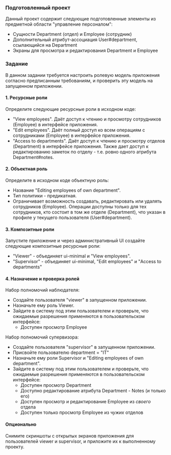 ### Подготовленный проект
Данный проект содержит следующие подготовленные элементы из предметной области "управление персоналом":
- Сущности Department (отдел) и Employee (сотрудник)
- Дополнительный атрибут-ассоциация User#department, ссылающийся на Department
- Экраны для просмотра и редактирования Department и Employee

### Задание
В данном задании требуется настроить ролевую модель приложения
согласно предписанным требованиям, и проверить эту модель на запущенном приложении.

#### 1. Ресурсные роли
Определите следующие ресурсные роли в исходном коде:
- "View employees". Даёт доступ к чтению и просмотру сотрудников (Employee) в интерфейсе приложения. 
- "Edit employees". Даёт полный доступ ко всем операциям с сотрудниками (Employee) в интерфейсе приложения.
- "Access to departments". Даёт доступ к чтению и просмотру отделов (Department) в интерфейсе приложения.
Также дает доступ к редактированию заметок по отделу - т.е. ровно одного атрибута Department#notes.  

#### 2. Объектная роль
Определите в исходном коде объектную роль:
- Название "Editing employees of own department".
- Тип политики - предикатная.
- Ограничивает возможность создавать, редактировать или удалять сотрудников (Employee).
Операции доступны только для тех сотрудников, кто состоит в том же отделе (Department),
что указан в профиле у текущего пользователя (User#department).

#### 3. Композитные роли
Запустите приложение и через административный UI создайте следующие композитные ресурсные роли:
- "Viewer" - объединяет ui-minimal и "View employees".
- "Supervisor" - объединяет ui-minimal, "Edit employees" и "Access to departments"

#### 4. Назначение и проверка ролей
Набор полномочий наблюдателя:
- Создайте пользователя "viewer" в запущенном приложении.
- Назначьте ему роль Viewer.
- Зайдите в систему под этим пользователем и проверьте, что ожидаемые разрешения применяются в пользовательском интерфейсе:
  - Доступен просмотр Employee

Набор полномочий супервизора:
- Создайте пользователя "supervisor" в запущенном приложении.
- Присвойте пользователю department = "IT"
- Назначьте ему роли Supervisor и "Editing employees of own department".
- Зайдите в систему под этим пользователем и проверьте, что ожидаемые разрешения применяются в пользовательском интерфейсе:
  - Доступен просмотр Department
  - Доступно редактирование атрибута Department - Notes (и только его)
  - Доступен просмотр и редактирование Employee из *своего* отдела
  - Доступен только просмотр Employee из *чужих* отделов

#### Опционально
Снимите скриншоты с открытых экранов приложения для пользователей viewer и supervisor, и приложите их к выполненному проекту.
